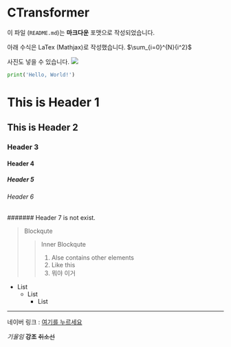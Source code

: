 # CTransformer

이 파일 (`README.md`)는 **마크다운** 포맷으로 작성되었습니다.

아래 수식은 LaTex (Mathjax)로 작성했습니다.
$\sum_{i=0}^{N}{i^2}$

사진도 넣을 수 있습니다.
![](https://avatars.githubusercontent.com/u/141701198?s=400&u=921f67440bb10719a64126d17ecd68468308e37c&v=4)


```python
print('Hello, World!')
```
# This is Header 1
## This is Header 2
### Header 3
#### Header 4
##### Header 5
###### Header 6
####### Header 7 is not exist.

>Blockqute
>   >Inner Blockqute
>   >1. Alse contains other elements
>   >3. Like this
>   >2. 뭐야 이거

* List
    + List
        - List

***

네이버 링크 : [여기를 누르세요][LinkURL]

[LinkURL]: www.naver.com "네이버"

*기울임* **강조** ~~취소선~~
